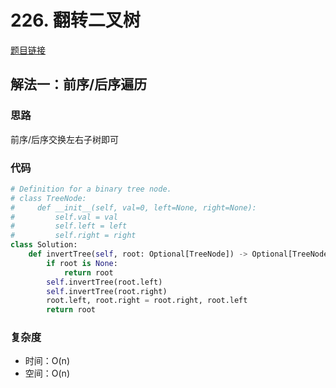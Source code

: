 # 226. 翻转二叉树

[题目链接](https://leetcode.cn/problems/invert-binary-tree/description/)

## 解法一：前序/后序遍历

### 思路

前序/后序交换左右子树即可

### 代码

```py
# Definition for a binary tree node.
# class TreeNode:
#     def __init__(self, val=0, left=None, right=None):
#         self.val = val
#         self.left = left
#         self.right = right
class Solution:
    def invertTree(self, root: Optional[TreeNode]) -> Optional[TreeNode]:
        if root is None:
            return root
        self.invertTree(root.left)
        self.invertTree(root.right)
        root.left, root.right = root.right, root.left
        return root
```

### 复杂度

- 时间：O(n)
- 空间：O(n)
